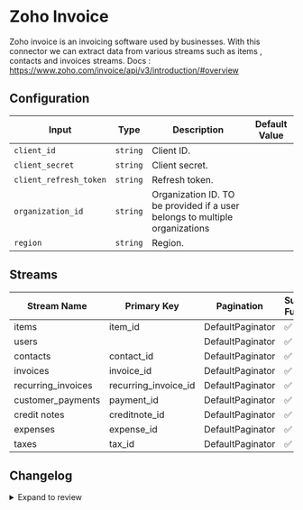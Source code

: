 # Zoho Invoice
Zoho invoice is an invoicing software used by businesses.
With this connector we can extract data from various streams such as items , contacts and invoices streams.
Docs : https://www.zoho.com/invoice/api/v3/introduction/#overview

## Configuration

| Input | Type | Description | Default Value |
|-------|------|-------------|---------------|
| `client_id` | `string` | Client ID.  |  |
| `client_secret` | `string` | Client secret.  |  |
| `client_refresh_token` | `string` | Refresh token.  |  |
| `organization_id` | `string` | Organization ID. TO be provided if a user belongs to multiple organizations |  |
| `region` | `string` | Region.  |  |

## Streams
| Stream Name | Primary Key | Pagination | Supports Full Sync | Supports Incremental |
|-------------|-------------|------------|---------------------|----------------------|
| items | item_id | DefaultPaginator | ✅ |  ❌  |
| users |  | DefaultPaginator | ✅ |  ❌  |
| contacts | contact_id | DefaultPaginator | ✅ |  ❌  |
| invoices | invoice_id | DefaultPaginator | ✅ |  ❌  |
| recurring_invoices | recurring_invoice_id | DefaultPaginator | ✅ |  ❌  |
| customer_payments | payment_id | DefaultPaginator | ✅ |  ❌  |
| credit notes | creditnote_id | DefaultPaginator | ✅ |  ❌  |
| expenses | expense_id | DefaultPaginator | ✅ |  ❌  |
| taxes | tax_id | DefaultPaginator | ✅ |  ❌  |

## Changelog

<details>
  <summary>Expand to review</summary>

| Version          | Date              | Pull Request | Subject        |
|------------------|-------------------|--------------|----------------|
| 0.0.21 | 2025-06-15 | [61245](https://github.com/airbytehq/airbyte/pull/61245) | Update dependencies |
| 0.0.20 | 2025-05-24 | [60742](https://github.com/airbytehq/airbyte/pull/60742) | Update dependencies |
| 0.0.19 | 2025-05-10 | [59542](https://github.com/airbytehq/airbyte/pull/59542) | Update dependencies |
| 0.0.18 | 2025-04-26 | [58937](https://github.com/airbytehq/airbyte/pull/58937) | Update dependencies |
| 0.0.17 | 2025-04-19 | [58548](https://github.com/airbytehq/airbyte/pull/58548) | Update dependencies |
| 0.0.16 | 2025-04-12 | [58025](https://github.com/airbytehq/airbyte/pull/58025) | Update dependencies |
| 0.0.15 | 2025-04-05 | [57401](https://github.com/airbytehq/airbyte/pull/57401) | Update dependencies |
| 0.0.14 | 2025-03-29 | [56815](https://github.com/airbytehq/airbyte/pull/56815) | Update dependencies |
| 0.0.13 | 2025-03-22 | [56332](https://github.com/airbytehq/airbyte/pull/56332) | Update dependencies |
| 0.0.12 | 2025-03-09 | [55667](https://github.com/airbytehq/airbyte/pull/55667) | Update dependencies |
| 0.0.11 | 2025-03-01 | [54640](https://github.com/airbytehq/airbyte/pull/54640) | Update dependencies |
| 0.0.10 | 2025-02-15 | [54117](https://github.com/airbytehq/airbyte/pull/54117) | Update dependencies |
| 0.0.9 | 2025-02-08 | [53591](https://github.com/airbytehq/airbyte/pull/53591) | Update dependencies |
| 0.0.8 | 2025-02-01 | [53125](https://github.com/airbytehq/airbyte/pull/53125) | Update dependencies |
| 0.0.7 | 2025-01-25 | [52549](https://github.com/airbytehq/airbyte/pull/52549) | Update dependencies |
| 0.0.6 | 2025-01-18 | [51937](https://github.com/airbytehq/airbyte/pull/51937) | Update dependencies |
| 0.0.5 | 2025-01-11 | [51469](https://github.com/airbytehq/airbyte/pull/51469) | Update dependencies |
| 0.0.4 | 2024-12-28 | [50828](https://github.com/airbytehq/airbyte/pull/50828) | Update dependencies |
| 0.0.3 | 2024-12-21 | [50393](https://github.com/airbytehq/airbyte/pull/50393) | Update dependencies |
| 0.0.2 | 2024-12-14 | [49444](https://github.com/airbytehq/airbyte/pull/49444) | Update dependencies |
| 0.0.1 | 2024-11-05 | | Initial release by [@ombhardwajj](https://github.com/ombhardwajj) via Connector Builder |

</details>
